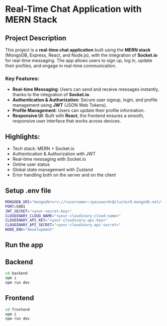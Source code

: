# Real-Time Chat Application with MERN Stack

## Project Description

This project is a **real-time chat application** built using the **MERN stack** (MongoDB, Express, React, and Node.js), with the integration of **Socket.io** for real-time messaging. The app allows users to sign up, log in, update their profiles, and engage in real-time communication.

### Key Features:
- **Real-time Messaging**: Users can send and receive messages instantly, thanks to the integration of **Socket.io**.
- **Authentication & Authorization**: Secure user signup, login, and profile management using **JWT** (JSON Web Tokens).
- **Profile Management**: Users can update their profile information.
- **Responsive UI**: Built with **React**, the frontend ensures a smooth, responsive user interface that works across devices.


## Highlights:
- Tech stack: MERN + Socket.io 
- Authentication & Authorization with JWT
- Real-time messaging with Socket.io
- Online user status
- Global state management with Zustand
- Error handling both on the server and on the client

## Setup .env file
```bash
MONGODB_URI="mongodb+srv://<username>:<password>@cluster0.mongodb.net/<dbname>?retryWrites=true&w=majority"
PORT=5001
JWT_SECRET="<your-secret-key>"
CLOUDINARY_CLOUD_NAME="<your-cloudinary-cloud-name>"
CLOUDINARY_API_KEY="<your-cloudinary-api-key>"
CLOUDINARY_API_SECRET="<your-cloudinary-api-secret>"
NODE_ENV="development"
```

## Run the app
## Backend
```bash
cd backend
npm i
npm run dev
```
## Frontend
```bash
cd frontend
npm i
npm run dev

